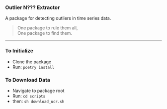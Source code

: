 
### **O**utlier **N**??? **E**xtractor
A package for detecting outliers in time series data.

> One package to rule them all, \
> One package to find them.

---------------------------

### To Initialize
* Clone the package
* Run: `poetry install`

### To Download Data
* Navigate to package root
* Run: `cd scripts`
* then: `sh download_ucr.sh`
